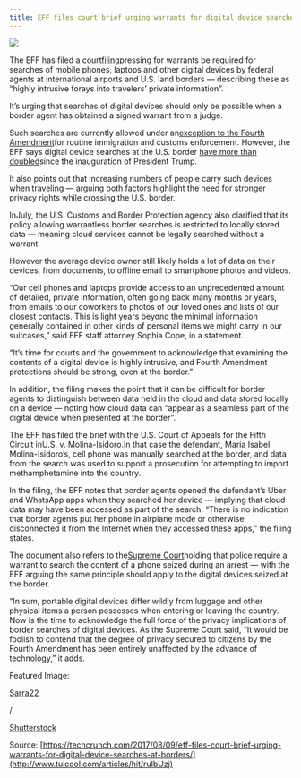 ```yaml
---
title: EFF files court brief urging warrants for digital device searches at borders
---
```


![](http://img1.tuicool.com/yAj2u2m.jpg!web)

The EFF has filed a court[filing](https://www.eff.org/document/us-v-molina-isidoro-eff-brief)pressing for warrants be required for searches of mobile phones, laptops and other digital devices by federal agents at international airports and U.S. land borders — describing these as “highly intrusive forays into travelers’ private information”.

It’s urging that searches of digital devices should only be possible when a border agent has obtained a signed warrant from a judge.

Such searches are currently allowed under an[exception to the Fourth Amendment](https://www.eff.org/deeplinks/2016/12/law-enforcement-uses-border-search-exception-fourth-amendment-loophole)for routine immigration and customs enforcement. However, the EFF says digital device searches at the U.S. border [have more than doubled](https://www.eff.org/wp/digital-privacy-us-border-2017)since the inauguration of President Trump.

It also points out that increasing numbers of people carry such devices when traveling — arguing both factors highlight the need for stronger privacy rights while crossing the U.S. border.

InJuly, the U.S. Customs and Border Protection agency also clarified that its policy allowing warrantless border searches is restricted to locally stored data — meaning cloud services cannot be legally searched without a warrant.

However the average device owner still likely holds a lot of data on their devices, from documents, to offline email to smartphone photos and videos.

“Our cell phones and laptops provide access to an unprecedented amount of detailed, private information, often going back many months or years, from emails to our coworkers to photos of our loved ones and lists of our closest contacts. This is light years beyond the minimal information generally contained in other kinds of personal items we might carry in our suitcases,” said EFF staff attorney Sophia Cope, in a statement.

“It’s time for courts and the government to acknowledge that examining the contents of a digital device is highly intrusive, and Fourth Amendment protections should be strong, even at the border.”

In addition, the filing makes the point that it can be difficult for border agents to distinguish between data held in the cloud and data stored locally on a device — noting how cloud data can “appear as a seamless part of the digital device when presented at the border”.

The EFF has filed the brief with the U.S. Court of Appeals for the Fifth Circuit inU.S. v. Molina-Isidoro.In that case the defendant, Maria Isabel Molina-Isidoro’s, cell phone was manually searched at the border, and data from the search was used to support a prosecution for attempting to import methamphetamine into the country.

In the filing, the EFF notes that border agents opened the defendant’s Uber and WhatsApp apps when they searched her device — implying that cloud data may have been accessed as part of the search. “There is no indication that border agents put her phone in airplane mode or otherwise disconnected it from the Internet when they accessed these apps,” the filing states.

The document also refers to the[Supreme Court](https://www.supremecourt.gov/opinions/13pdf/13-132_8l9c.pdf)holding that police require a warrant to search the content of a phone seized during an arrest — with the EFF arguing the same principle should apply to the digital devices seized at the border.

“In sum, portable digital devices differ wildly from luggage and other physical items a person possesses when entering or leaving the country. Now is the time to acknowledge the full force of the privacy implications of border searches of digital devices. As the Supreme Court said, “It would be foolish to contend that the degree of privacy secured to citizens by the Fourth Amendment has been entirely unaffected by the advance of technology,” it adds.

Featured Image:

[Sarra22](http://www.shutterstock.com/pic-392456989/stock-photo-passport-page-with-border-stamps-tourism-background.html)

/

[Shutterstock](http://www.shutterstock.com/)



Source: [https://techcrunch.com/2017/08/09/eff-files-court-brief-urging-warrants-for-digital-device-searches-at-borders/](http://www.tuicool.com/articles/hit/ruIbUzj)

